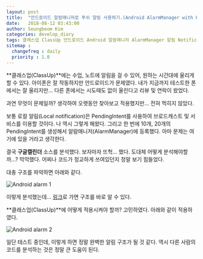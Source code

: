 ```yaml
---
layout: post
title:  "안드로이드 알람매니저로 푸쉬 알림 사용하기.(Android AlarmManager with Push notification.)"
date:   2018-08-12 03:43:00
author: Seungbeom Kim
categories: develop_diary
tags: 클래스업 ClassUp 안드로이드 Android 알람매니저 AlarmManager 알림 Notification
sitemap :
  changefreq : daily
  priority : 1.0
---
```


**클래스업(ClassUp)**에는 수업, 노트에 알림을 걸 수 있어, 원하는 시간대에 울리게 할 수 있다. 아이폰은 잘 작동하지만 안드로이드가 문제였다. 내가 지금까지 테스트한 폰에서는 잘 울리지만... 다른 폰에서는 시도때도 없이 울린다고 리뷰 및 연락이 왔었다.

과연 무엇이 문제일까? 생각하여 오랫동안 찾아보고 적용했지만... 전혀 먹히지 않았다.

보통 로컬 알림(Local notification)은 PendingIntent를 사용하여 브로드캐스트 및 서비스를 이용할 것이다. 나 역시 그렇게 해왔다. 그리고 한 번에 10개, 20개의 PendingIntent를 생성해서 알람매니저(AlarmManager)에 등록했다. 아마 문제는 여기에 있을 거라고 생각한다.

결국 **구글캘린더** 소스를 분석했다. 보자마자 뜨헉... 했다. 도대체 어떻게 분석해야할까...? 막막했다. 어찌나 코드가 정교하게 쓰여있던지 정말 보기 힘들었다.

대충 구조를 파악하면 아래와 같다.

<img src="{{ site.baseurl }}/assets/develop_diary/google_calendar_alarm.png" title="Android alarm 1" class="post-image">

이렇게 분석했는데... [링크](https://developer.android.com/guide/topics/providers/calendar-provider)로 가면 구조를 바로 알 수 있다.

**클래스업(ClassUp)**에 어떻게 적용시켜야 할까? 고민하였다. 아래와 같이 적용하였다.

<img src="{{ site.baseurl }}/assets/develop_diary/classup_alarm.png" title="Android alarm 2" class="post-image">

일단 테스트 중인데, 이렇게 하면 정말 완벽한 알림 구조가 될 것 같다. 역시 다른 사람의 코드를 분석하는 것은 정말 큰 도움이 된다.
